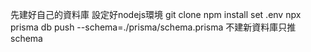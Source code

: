 先建好自己的資料庫
設定好nodejs環境
git clone
npm install
set .env
npx  prisma db push --schema=./prisma/schema.prisma 不建新資料庫只推schema
